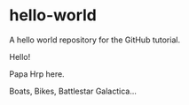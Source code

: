 # hello-world
A hello world repository for the GitHub tutorial.

Hello!

Papa Hrp here.

Boats, Bikes, Battlestar Galactica...
